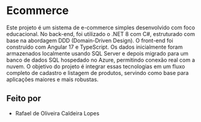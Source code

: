# Ecommerce

Este projeto é um sistema de e-commerce simples desenvolvido com foco educacional. No back-end, foi utilizado o .NET 8 com C#, estruturado com base na abordagem DDD (Domain-Driven Design). O front-end foi construído com Angular 17 e TypeScript. Os dados inicialmente foram armazenados localmente usando SQL Server e depois migrado para um banco de dados SQL hospedado no Azure, permitindo conexão real com a nuvem. O objetivo do projeto é integrar essas tecnologias em um fluxo completo de cadastro e listagem de produtos, servindo como base para aplicações maiores e mais robustas.

## Feito por
* Rafael de Oliveira Caldeira Lopes
